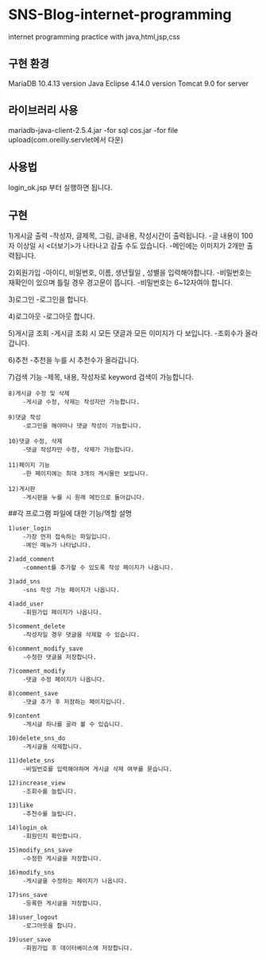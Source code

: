 # SNS-Blog-internet-programming
internet programming practice with java,html,jsp,css

## 구현 환경
MariaDB 10.4.13 version
Java Eclipse 4.14.0 version
Tomcat 9.0 for server


## 라이브러리 사용
mariadb-java-client-2.5.4.jar
  -for sql
cos.jar
  -for file upload(com.oreilly.servlet에서 다운)
  

## 사용법
login_ok.jsp 부터 실행하면 됩니다.

## 구현
1)게시글 출력
  	-작성자, 글제목, 그림, 글내용, 작성시간이 출력됩니다.
	-글 내용이 100자 이상일 시 <더보기>가 나타나고 감출 수도 있습니다.
	-메인에는 이미지가 2개만 출력됩니다.

2)회원가입
	-아이디, 비밀번호, 이름, 생년월일 , 성별을 입력해야합니다.
	-비밀번호는 재확인이 있으며 틀릴 경우 경고문이 뜹니다.
	-비밀번호는 6~12자여야 합니다.
	
3)로그인
	-로그인을 합니다.
	
4)로그아웃
	-로그아웃 합니다.
	
5)게시글 조회
	-게시글 조회 시 모든 댓글과 모든 이미지가 다 보입니다.
	-조회수가 올라갑니다.

6)추천
	-추천을 누를 시 추천수가 올라갑니다.
	
7)검색 기능
		-제목, 내용, 작성자로 keyword 검색이 가능합니다.
		
	8)게시글 수정 및 삭제
		-게시글 수정, 삭제는 작성자만 가능합니다.
	
	9)댓글 작성
		-로그인을 해야마나 댓글 작성이 가능합니다.

	10)댓글 수정, 삭제
		-댓글 작성자만 수정, 삭제가 가능합니다.

	11)페이지 기능
		-한 페이지에는 최대 3개의 게시물만 보입니다.

	12)게시판
		-게시판을 누를 시 원래 메인으로 돌아갑니다.
    
##각 프로그램 파일에 대한 기능/역할 설명
	
	1)user_login
		-가장 먼저 접속하는 파일입니다.
		-메인 메뉴가 나타납니다.
	
	2)add_comment
		-comment를 추가할 수 있도록 작성 페이지가 나옵니다.

	3)add_sns
		-sns 작성 가능 페이지가 나옵니다.
	
	4)add_user
		-회원가입 페이지가 나옵니다.
	
	5)comment_delete
		-작성자일 경우 댓글을 삭제할 수 있습니다.

	6)comment_modify_save
		-수정한 댓글을 저장합니다.

	7)comment_modify
		-댓글 수정 페이지가 나옵니다.

	8)comment_save
		-댓글 추가 후 저장하는 페이지입니다.

	9)content
		-게시글 하나를 골라 볼 수 있습니다.

	10)delete_sns_do
		-게시글을 삭제합니다.
	
	11)delete_sns
		-비밀번호를 입력해야하며 게시글 삭제 여부를 묻습니다.

	12)increase_view
		-조회수를 늘립니다.
	
	13)like
		-추천수를 늘립니다.

	14)login_ok
		-회원인지 확인합니다.

	15)modify_sns_save
		-수정한 게시글을 저장합니다.

	16)modify_sns
		-게시글을 수정하는 페이지가 나옵니다.
    
	17)sns_save
		-등록한 게시글을 저장합니다.
	
	18)user_logout
		-로그아웃을 합니다.
	
	19)user_save
		-회원가입 후 데이터베이스에 저장합니다.
